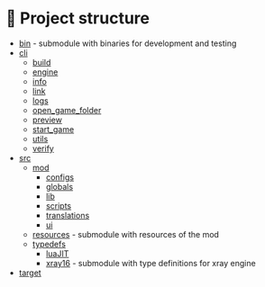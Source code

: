 # 🧰 Project structure

- [bin](https://github.com/stalker-xrts/stalker-xrts-bin) - submodule with binaries for development and testing
- [cli](cli/README.md)
    - [build](cli/build/README.md)
    - [engine](cli/engine/README.md)
    - [info](cli/info/README.md)
    - [link](cli/link/README.md)
    - [logs](cli/logs/README.md)
    - [open_game_folder](cli/open/README.md)
    - [preview](cli/preview/README.md)
    - [start_game](cli/start_game/README.md)
    - [utils](cli/utils/README.md)
    - [verify](cli/verify/README.md)
- [src](src/README.md)
    - [mod](src/mod/README.md)
        - [configs](src/mod/cfg_b/README.md)
        - [globals](src/mod/globals/README.md)
        - [lib](src/mod/lib/README.md)
        - [scripts](src/mod/scripts/README.md)
        - [translations](src/mod/translations/README.md)
        - [ui](src/mod/ui/README.md)
    - [resources](https://github.com/stalker-xrts/stalker-xrts-resources) - submodule with resources of the mod
    - [typedefs](src/typedefs/README.md)
        - [luaJIT](src/typedefs/luaJIT/README.md)
        - [xray16](https://github.com/stalker-xrts/xray-16-types) - submodule with type definitions for xray engine
- [target](target/README.md)
